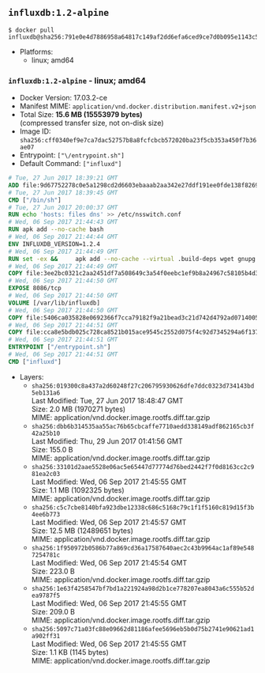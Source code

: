 ## `influxdb:1.2-alpine`

```console
$ docker pull influxdb@sha256:791e0e4d7886958a64817c149af2dd6efa6ced9ce7d0b095e1143c55e55649a1
```

-	Platforms:
	-	linux; amd64

### `influxdb:1.2-alpine` - linux; amd64

-	Docker Version: 17.03.2-ce
-	Manifest MIME: `application/vnd.docker.distribution.manifest.v2+json`
-	Total Size: **15.6 MB (15553979 bytes)**  
	(compressed transfer size, not on-disk size)
-	Image ID: `sha256:cff0340ef9e7ca7dac52757b8a8fcfcbcb572020ba23f5cb353a450f7b36ae07`
-	Entrypoint: `["\/entrypoint.sh"]`
-	Default Command: `["influxd"]`

```dockerfile
# Tue, 27 Jun 2017 18:39:21 GMT
ADD file:9d67752278c0e5a1298cd2d6603ebaaab2aa342e27ddf191ee0fde138f82698c in / 
# Tue, 27 Jun 2017 18:39:45 GMT
CMD ["/bin/sh"]
# Tue, 27 Jun 2017 20:00:37 GMT
RUN echo 'hosts: files dns' >> /etc/nsswitch.conf
# Wed, 06 Sep 2017 21:44:43 GMT
RUN apk add --no-cache bash
# Wed, 06 Sep 2017 21:44:44 GMT
ENV INFLUXDB_VERSION=1.2.4
# Wed, 06 Sep 2017 21:44:49 GMT
RUN set -ex &&     apk add --no-cache --virtual .build-deps wget gnupg tar ca-certificates &&     update-ca-certificates &&     for key in         05CE15085FC09D18E99EFB22684A14CF2582E0C5 ;     do         gpg --keyserver ha.pool.sks-keyservers.net --recv-keys "$key" ||         gpg --keyserver pgp.mit.edu --recv-keys "$key" ||         gpg --keyserver keyserver.pgp.com --recv-keys "$key" ;     done &&     wget -q https://dl.influxdata.com/influxdb/releases/influxdb-${INFLUXDB_VERSION}-static_linux_amd64.tar.gz.asc &&     wget -q https://dl.influxdata.com/influxdb/releases/influxdb-${INFLUXDB_VERSION}-static_linux_amd64.tar.gz &&     gpg --batch --verify influxdb-${INFLUXDB_VERSION}-static_linux_amd64.tar.gz.asc influxdb-${INFLUXDB_VERSION}-static_linux_amd64.tar.gz &&     mkdir -p /usr/src &&     tar -C /usr/src -xzf influxdb-${INFLUXDB_VERSION}-static_linux_amd64.tar.gz &&     rm -f /usr/src/influxdb-*/influxdb.conf &&     chmod +x /usr/src/influxdb-*/* &&     cp -a /usr/src/influxdb-*/* /usr/bin/ &&     rm -rf *.tar.gz* /usr/src /root/.gnupg &&     apk del .build-deps
# Wed, 06 Sep 2017 21:44:49 GMT
COPY file:3ee2bc0321c2aa2451df7a508649c3a54f0eebc1ef9b8a24967c58105b4d3160 in /etc/influxdb/influxdb.conf 
# Wed, 06 Sep 2017 21:44:50 GMT
EXPOSE 8086/tcp
# Wed, 06 Sep 2017 21:44:50 GMT
VOLUME [/var/lib/influxdb]
# Wed, 06 Sep 2017 21:44:50 GMT
COPY file:5406ca035828e0692366f7cca79182f9a21bead3c21d742d4792ad07140052f8 in /entrypoint.sh 
# Wed, 06 Sep 2017 21:44:51 GMT
COPY file:cca8e5bdb025c728ca8521b015ace9545c2552d075f4c92d7345294a6f1371c2 in /init-influxdb.sh 
# Wed, 06 Sep 2017 21:44:51 GMT
ENTRYPOINT ["/entrypoint.sh"]
# Wed, 06 Sep 2017 21:44:51 GMT
CMD ["influxd"]
```

-	Layers:
	-	`sha256:019300c8a437a2d60248f27c206795930626dfe7ddc0323d734143bd5eb131a6`  
		Last Modified: Tue, 27 Jun 2017 18:48:47 GMT  
		Size: 2.0 MB (1970271 bytes)  
		MIME: application/vnd.docker.image.rootfs.diff.tar.gzip
	-	`sha256:dbb6b314535aa55ac76b65cbcaffe7710aedd338149adf862165cb3f42a25b10`  
		Last Modified: Thu, 29 Jun 2017 01:41:56 GMT  
		Size: 155.0 B  
		MIME: application/vnd.docker.image.rootfs.diff.tar.gzip
	-	`sha256:33101d2aae5528e06ac5e65447d77774d76bed2442f7f0d8163cc2c981ea2c03`  
		Last Modified: Wed, 06 Sep 2017 21:45:55 GMT  
		Size: 1.1 MB (1092325 bytes)  
		MIME: application/vnd.docker.image.rootfs.diff.tar.gzip
	-	`sha256:c5c7cbe8140bfa923dbe12338c686c5168c79c1f1f5160c819d15f3b4ee6b773`  
		Last Modified: Wed, 06 Sep 2017 21:45:57 GMT  
		Size: 12.5 MB (12489651 bytes)  
		MIME: application/vnd.docker.image.rootfs.diff.tar.gzip
	-	`sha256:1f950972b0586b77a869cd36a17587640aec2c43b9964ac1af89e5487254781c`  
		Last Modified: Wed, 06 Sep 2017 21:45:54 GMT  
		Size: 223.0 B  
		MIME: application/vnd.docker.image.rootfs.diff.tar.gzip
	-	`sha256:1e63f4258547bf7bd1a221924a98d2b1ce778207ea8043a6c555b52dea9787f5`  
		Last Modified: Wed, 06 Sep 2017 21:45:55 GMT  
		Size: 209.0 B  
		MIME: application/vnd.docker.image.rootfs.diff.tar.gzip
	-	`sha256:5097c71a03fc88e09662d81186afee5696eb5b0d75b2741e90621ad1a902ff31`  
		Last Modified: Wed, 06 Sep 2017 21:45:55 GMT  
		Size: 1.1 KB (1145 bytes)  
		MIME: application/vnd.docker.image.rootfs.diff.tar.gzip

